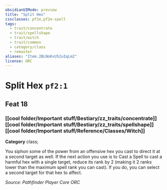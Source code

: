 ```yaml
---
obsidianUIMode: preview
title: "Split Hex"
cssclasses: pf2e,pf2e-spell
tags:
  - trait/concentrate
  - trait/spellshape
  - trait/witch
  - trait/common
  - category/class
  - remaster
aliases: "Item.2BLNoKvU52uIqLm2"
license: ORC
---
```

# Split Hex `pf2:1`
## Feat 18
### [[cool folder/Important stuff/Bestiary/zz_traits/concentrate]][[cool folder/Important stuff/Bestiary/zz_traits/spellshape]][[cool folder/Important stuff/Reference/Classes/Witch]]

**Category** class; 




You siphon some of the power from an offensive hex you cast to direct it at a second target as well. If the next action you use is to Cast a Spell to cast a harmful hex with a single target, reduce its rank by 2 (making it 2 ranks lower than the maximum spell rank you can cast). If you do, you can select a second target for that hex to affect.

*Source: Pathfinder Player Core*
*ORC*